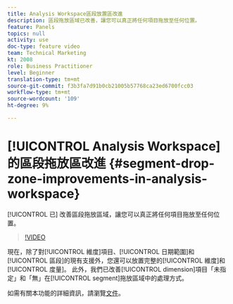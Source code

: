 ```yaml
---
title: Analysis Workspace區段放置區改進
description: 區段拖放區域已改善，讓您可以真正將任何項目拖放至任何位置。
feature: Panels
topics: null
activity: use
doc-type: feature video
team: Technical Marketing
kt: 2008
role: Business Practitioner
level: Beginner
translation-type: tm+mt
source-git-commit: f3b3fa7d91b0cb21005b57768ca23ed6700fcc03
workflow-type: tm+mt
source-wordcount: '109'
ht-degree: 9%

---
```



# [!UICONTROL Analysis Workspace] 的區段拖放區改進  {#segment-drop-zone-improvements-in-analysis-workspace}

[!UICONTROL 已] 改善區段拖放區域，讓您可以真正將任何項目拖放至任何位置。

>[!VIDEO](https://video.tv.adobe.com/v/24036/?quality=12)

現在，除了對[!UICONTROL 維度]項目、[!UICONTROL 日期範圍]和[!UICONTROL 區段]的現有支援外，您還可以放置完整的[!UICONTROL 維度]和[!UICONTROL 度量]。 此外，我們已改善[!UICONTROL dimension]項目「未指定」和「無」在[!UICONTROL segment]拖放區域中的處理方式。

如需有關本功能的詳細資訊，請瀏覽[文件](https://marketing.adobe.com/resources/help/en_US/analytics/analysis-workspace/t_freeform-project-segment.html)。
